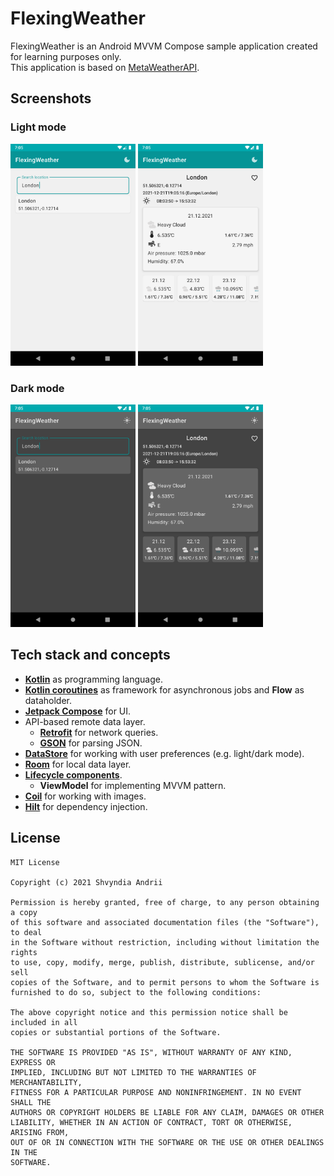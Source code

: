 # FlexingWeather
FlexingWeather is an Android MVVM Compose sample application created for learning purposes only.\
This application is based on [MetaWeatherAPI](https://www.metaweather.com/api/).

## Screenshots
### Light mode
<p float="left">
  <img src="screenshots/screen1.png" width=200/>
  <img src="screenshots/screen2.png" width=200/> 
</p>

### Dark mode
<p float="left">
  <img src="screenshots/screen1-dm.png" width=200/>
  <img src="screenshots/screen2-dm.png" width=200/>
</p>

## Tech stack and concepts
* **[Kotlin](https://kotlinlang.org/)** as programming language.
* **[Kotlin coroutines](https://kotlin.github.io/kotlinx.coroutines/kotlinx-coroutines-core/)** as framework for asynchronous jobs and **Flow** as dataholder.
* **[Jetpack Compose](https://developer.android.com/jetpack/compose)** for UI.
* API-based remote data layer.
  * **[Retrofit](https://square.github.io/retrofit/)** for network queries.
  * **[GSON](https://github.com/google/gson)** for parsing JSON.
* **[DataStore](https://developer.android.com/jetpack/androidx/releases/datastore)** for working with user preferences (e.g. light/dark mode).
* **[Room](https://developer.android.com/jetpack/androidx/releases/room)** for local data layer.
* **[Lifecycle components](https://developer.android.com/jetpack/androidx/releases/lifecycle)**.
  * **ViewModel** for implementing MVVM pattern.
* **[Coil](https://coil-kt.github.io/coil/)** for working with images.
* **[Hilt](https://dagger.dev/hilt/)** for dependency injection.

## License
```
MIT License

Copyright (c) 2021 Shvyndia Andrii

Permission is hereby granted, free of charge, to any person obtaining a copy
of this software and associated documentation files (the "Software"), to deal
in the Software without restriction, including without limitation the rights
to use, copy, modify, merge, publish, distribute, sublicense, and/or sell
copies of the Software, and to permit persons to whom the Software is
furnished to do so, subject to the following conditions:

The above copyright notice and this permission notice shall be included in all
copies or substantial portions of the Software.

THE SOFTWARE IS PROVIDED "AS IS", WITHOUT WARRANTY OF ANY KIND, EXPRESS OR
IMPLIED, INCLUDING BUT NOT LIMITED TO THE WARRANTIES OF MERCHANTABILITY,
FITNESS FOR A PARTICULAR PURPOSE AND NONINFRINGEMENT. IN NO EVENT SHALL THE
AUTHORS OR COPYRIGHT HOLDERS BE LIABLE FOR ANY CLAIM, DAMAGES OR OTHER
LIABILITY, WHETHER IN AN ACTION OF CONTRACT, TORT OR OTHERWISE, ARISING FROM,
OUT OF OR IN CONNECTION WITH THE SOFTWARE OR THE USE OR OTHER DEALINGS IN THE
SOFTWARE.
```